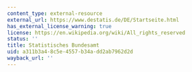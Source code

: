 ```yaml
---
content_type: external-resource
external_url: https://www.destatis.de/DE/Startseite.html
has_external_license_warning: true
license: https://en.wikipedia.org/wiki/All_rights_reserved
status: ''
title: Statistisches Bundesamt
uid: a311b3a4-8c5e-4557-b34a-dd2ab7962d2d
wayback_url: ''
---
```

